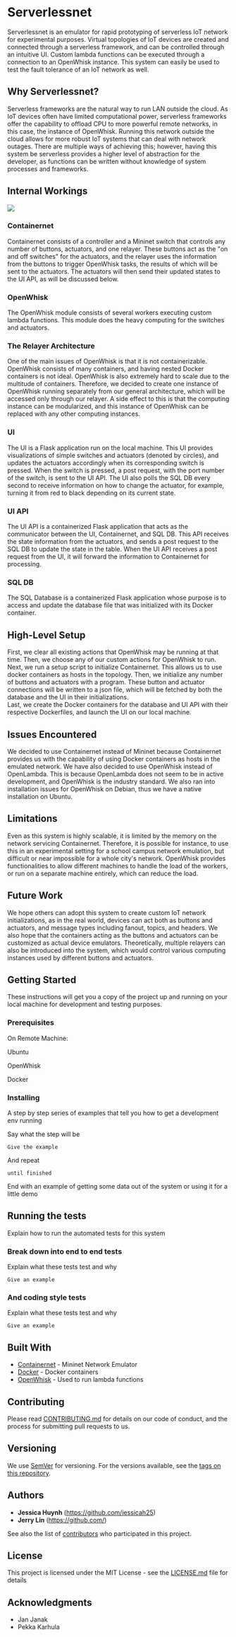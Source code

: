 # Serverlessnet

Serverlessnet is an emulator for rapid prototyping of serverless IoT network for experimental purposes.  Virtual topologies of IoT devices are created and connected through a serverless framework, and can be controlled through an intuitive UI.  Custom lambda functions can be executed through a connection to an OpenWhisk instance.  This system can easily be used to test the fault tolerance of an IoT network as well.

## Why Serverlessnet?

Serverless frameworks are the natural way to run LAN outside the cloud.  As IoT devices often have limited computational power, serverless frameworks offer the capability to offload CPU to more powerful remote networks, in this case, the instance of OpenWhisk.  Running this network outside the cloud allows for more robust IoT systems that can deal with network outages.  There are multiple ways of achieving this; however, having this system be serverless provides a higher level of abstraction for the developer, as functions can be written without knowledge of system processes and frameworks.

## Internal Workings

![](https://serverless-net.github.io/serverlessnet/IMG_2432.png)

### Containernet

Containernet consists of a controller and a Mininet switch that controls any number of buttons, actuators, and one relayer.  These buttons act as the "on and off switches" for the actuators, and the relayer uses the information from the buttons to trigger OpenWhisk tasks, the results of which will be sent to the actuators.  The actuators will then send their updated states to the UI API, as will be discussed below.

### OpenWhisk

The OpenWhisk module consists of several workers executing custom lambda functions.  This module does the heavy computing for the switches and actuators.

### The Relayer Architecture

One of the main issues of OpenWhisk is that it is not containerizable.  OpenWhisk consists of many containers, and having nested Docker containers is not ideal.  OpenWhisk is also extremely hard to scale due to the multitude of containers.  Therefore, we decided to create one instance of OpenWhisk running separately from our general architecture, which will be accessed only through our relayer.  A side effect to this is that the computing instance can be modularized, and this instance of OpenWhisk can be replaced with any other computing instances.

### UI

The UI is a Flask application run on the local machine.  This UI provides visualizations of simple switches and actuators (denoted by circles), and updates the actuators accordingly when its corresponding switch is pressed.  When the switch is pressed, a post request, with the port number of the switch, is sent to the UI API.  The UI also polls the SQL DB every second to receive information on how to change the actuator, for example, turning it from red to black depending on its current state.

### UI API

The UI API is a containerized Flask application that acts as the communicator between the UI, Containernet, and SQL DB.  This API receives the state information from the actuators, and sends a post request to the SQL DB to update the state in the table.  When the UI API receives a post request from the UI, it will forward the information to Containernet for processing.

### SQL DB

The SQL Database is a containerized Flask application whose purpose is to access and update the database file that was initialized with its Docker container.  

## High-Level Setup

First, we clear all existing actions that OpenWhisk may be running at that time.  Then, we choose any of our custom actions for OpenWhisk to run.
Next, we run a setup script to initialize Containernet.  This allows us to use docker containers as hosts in the topology.  Then, we initialize any number of buttons and actuators with a program.  These button and actuator connections will be written to a json file, which will be fetched by both the database and the UI in their initializations.  
Last, we create the Docker containers for the database and UI API with their respective Dockerfiles, and launch the UI on our local machine.

## Issues Encountered

We decided to use Containernet instead of Mininet because Containernet provides us with the capability of using Docker containers as hosts in the emulated network.  We have also decided to use OpenWhisk instead of OpenLambda.  This is because OpenLambda does not seem to be in active development, and OpenWhisk is the industry standard.  We also ran into installation issues for OpenWhisk on Debian, thus we have a native installation on Ubuntu.

## Limitations

Even as this system is highly scalable, it is limited by the memory on the network servicing Containernet.  Therefore, it is possible for instance, to use this in an experimental setting for a school campus network emulation, but difficult or near impossible for a whole city's network.  OpenWhisk provides functionalities to allow different machines to handle the load of the workers, or run on a separate machine entirely, which can reduce the load.

## Future Work

We hope others can adopt this system to create custom IoT network initializations, as in the real world, devices can act both as buttons and actuators, and message types including fanout, topics, and headers.  We also hope that the containers acting as the buttons and actuators can be customized as actual device emulators.  Theoretically, multiple relayers can also be introduced into the system, which would control various computing instances used by different buttons and actuators.

## Getting Started

These instructions will get you a copy of the project up and running on your local machine for development and testing purposes.

### Prerequisites

On Remote Machine:

Ubuntu

OpenWhisk

Docker


### Installing

A step by step series of examples that tell you how to get a development env running

Say what the step will be

```
Give the example
```

And repeat

```
until finished
```

End with an example of getting some data out of the system or using it for a little demo

## Running the tests

Explain how to run the automated tests for this system

### Break down into end to end tests

Explain what these tests test and why

```
Give an example
```

### And coding style tests

Explain what these tests test and why

```
Give an example
```

## Built With

* [Containernet](https://containernet.github.io/) - Mininet Network Emulator
* [Docker](https://www.docker.com/) - Docker containers
* [OpenWhisk](https://openwhisk.apache.org/) - Used to run lambda functions

## Contributing

Please read [CONTRIBUTING.md](https://gist.github.com/PurpleBooth/b24679402957c63ec426) for details on our code of conduct, and the process for submitting pull requests to us.

## Versioning

We use [SemVer](http://semver.org/) for versioning. For the versions available, see the [tags on this repository](https://github.com/your/project/tags). 

## Authors

* **Jessica Huynh** (https://github.com/jessicah25)
* **Jerry Lin** (https://github.com/)

See also the list of [contributors](https://github.com/your/project/contributors) who participated in this project.

## License

This project is licensed under the MIT License - see the [LICENSE.md](LICENSE.md) file for details

## Acknowledgments

* Jan Janak
* Pekka Karhula
